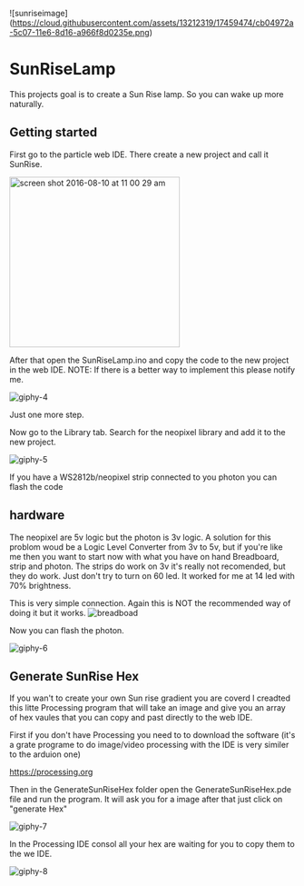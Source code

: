 
![sunriseimage]
(https://cloud.githubusercontent.com/assets/13212319/17459474/cb04972a-5c07-11e6-8d16-a966f8d0235e.png)

# SunRiseLamp
This projects goal is to create a Sun Rise lamp. So you can wake up more naturally.

## Getting started 

First go to the particle web IDE. There create a new project and call it SunRise.

<img width="300" alt="screen shot 2016-08-10 at 11 00 29 am" src="https://cloud.githubusercontent.com/assets/13212319/17558915/3b67c142-5eea-11e6-83aa-3cfd603c193e.png">

After that open the SunRiseLamp.ino and copy the code to the new project in the web IDE.   NOTE: If there is a better way to implement this please notify me.


![giphy-4](https://cloud.githubusercontent.com/assets/13212319/17559402/1aeb3ece-5eec-11e6-87eb-8d5da6d47a61.gif)

Just one more step.

Now go to the Library tab. Search for the neopixel library and add it to the new project. 

![giphy-5](https://cloud.githubusercontent.com/assets/13212319/17560024/689d8756-5eee-11e6-9831-14239eefb488.gif)

 If you have a WS2812b/neopixel strip connected to you photon you can flash the code
 
 




## hardware

The neopixel are 5v logic but the photon is 3v logic. A solution for this problom woud be a Logic Level Converter  from 3v to 5v, but if you're like me then you want to start now with what you have on hand Breadboard, strip and photon. The strips do work on 3v it's really not recomended, but they do work. Just don't try to turn on 60 led. It worked for me at 14 led with 70%  brightness. 

This is very simple connection. Again this is NOT the recommended way of doing it but it works. 
![breadboad](https://cloud.githubusercontent.com/assets/13212319/17562271/1a82aa9c-5ef8-11e6-8340-d7e90686b70f.jpg)

Now you can flash the photon.

![giphy-6](https://cloud.githubusercontent.com/assets/13212319/17564354/2f8e4dfc-5f01-11e6-9fc7-504189bbd58d.gif)

## Generate SunRise Hex

If you wan't to create your own Sun rise gradient you are coverd I creadted this litte Processing program that will take an image and give you an array of hex vaules that you can copy and past directly to the web IDE.

First if you don't have Processing you need to to download the software (it's a grate programe to do image/video processing with the IDE is very similer to the arduion one) 

https://processing.org

Then in the GenerateSunRiseHex folder open the GenerateSunRiseHex.pde file and run the program. It will ask you for a image after that just click on "generate Hex" 

![giphy-7](https://cloud.githubusercontent.com/assets/13212319/17565992/9ff5d03c-5f07-11e6-8c4a-3a7f8ebba7a8.gif)

In the Processing IDE consol all your hex are waiting for you to copy them to the we IDE.

![giphy-8](https://cloud.githubusercontent.com/assets/13212319/17569569/cbc4d8ac-5f16-11e6-9814-3e20d45e3520.gif)
